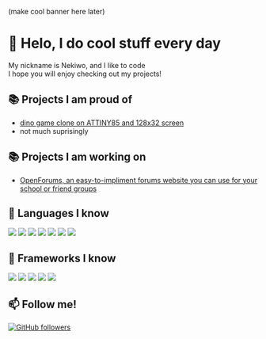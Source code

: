 (make cool banner here later)
# 👋 Helo, I do cool stuff every day
My nickname is Nekiwo, and I like to code<br/>
I hope you will enjoy checking out my projects!
## 📚 Projects I am proud of
- [dino game clone on ATTINY85 and 128x32 screen](https://i.ibb.co/crjdNtD/ezgif-3-0ec488142282.gif)
- not much suprisingly
## 📚 Projects I am working on
- [OpenForums, an easy-to-impliment forums website you can use for your school or friend groups](https://github.com/Nekiwo/OpenForums)
## 📘 Languages I know
![](https://img.shields.io/badge/Language-Csharp-blue)
![](https://img.shields.io/badge/Language-C++-blue)
![](https://img.shields.io/badge/Language-C-blue)
![](https://img.shields.io/badge/Language-JavaScript-blue)
![](https://img.shields.io/badge/Language-Go-blue)
![](https://img.shields.io/badge/Language-Java-blue)
![](https://img.shields.io/badge/Language-Python-blue)
## 📘 Frameworks I know
![](https://img.shields.io/badge/Framework-React.js-blue)
![](https://img.shields.io/badge/Framework-Discord.js-blue)
![](https://img.shields.io/badge/Framework-Unity-blue)
![](https://img.shields.io/badge/Framework-Processing-blue)
![](https://img.shields.io/badge/Framework-P5.JS-blue)
## 📫 Follow me!
[![GitHub followers](https://img.shields.io/github/followers/Naereen.svg?style=social&label=Follow&maxAge=2592000)](https://github.com/Nekiwo?tab=followers)
